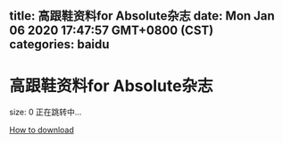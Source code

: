 
title: 高跟鞋资料for Absolute杂志
date: Mon Jan 06 2020 17:47:57 GMT+0800 (CST)    
categories: baidu
---

# 高跟鞋资料for Absolute杂志
size: 0
 正在跳转中...
 

[How to download](https://bpcam.bemobtrk.com/go/2ceec3aa-1ca2-46d6-b9ff-aaa5c184517c?jno=3454)